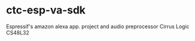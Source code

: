 # ctc-esp-va-sdk
  Espressif's amazon alexa app. project and audio preprocessor Cirrus Logic CS48L32
